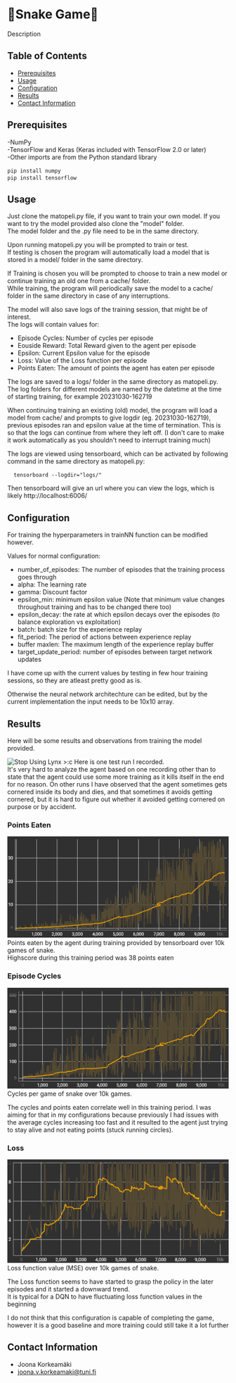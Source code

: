 #  🐍Snake Game🐍

Description

## Table of Contents
  - [Prerequisites](#prerequisites)
  - [Usage](#usage)
  - [Configuration](#configuration)
  - [Results](#results)
  - [Contact Information](#contact-information)

## Prerequisites

-NumPy<br>
-TensorFlow and Keras (Keras included with TensorFlow 2.0 or later)<br>
-Other imports are from the Python standard library

    pip install numpy
    pip install tensorflow

## Usage

  Just clone the matopeli.py file, if you want to train your own model. If you want to try the model provided also clone the "model" folder.<br>
  The model folder and the .py file need to be in the same directory.

  Upon running matopeli.py you will be prompted to train or test.<br>
  If testing is chosen the program will automatically load a model that is stored in a model/ folder in the same directory.

  If Training is chosen you will be prompted to choose to train a new model or continue training an old one from a cache/ folder.<br>
  While training, the program will periodically save the model to a cache/ folder in the same directory in case of any interruptions.<br>
  
  The model will also save logs of the training session, that might be of interest.<br>
  The logs will contain values for:<br>
  - Episode Cycles: Number of cycles per episode
  - Eouside Reward: Total Reward given to the agent per episode
  - Epsilon: Current Epsilon value for the episode
  - Loss: Value of the Loss function per episode
  - Points Eaten: The amount of points the agent has eaten per episode<br>
  
  The logs are saved to a logs/ folder in the same directory as matopeli.py. The log folders for different models are named by the datetime at the time of starting training, for example 20231030-162719<br>
  
  When continuing training an existing (old) model, the program will load a model from cache/ and prompts to give logdir (eg. 20231030-162719), previous episodes ran and epsilon value at the time of termination. This is so that the logs can continue from where they left off. (I don't care to make it work automatically as you shouldn't need to interrupt training much)<br>
  
  The logs are viewed using tensorboard, which can be activated by following command in the same directory as matopeli.py:
  ```
    tensorboard --logdir="logs/"
  ```
  Then tensorboard will give an url where you can view the logs, which is likely http://localhost:6006/

## Configuration

  For training the hyperparameters in trainNN function can be modified however.

  Values for normal configuration:<br>
  - number_of_episodes: The number of episodes that the training process goes through
  - alpha: The learning rate
  - gamma: Discount factor
  - epsilon_min: minimum epsilon value (Note that minimum value changes throughout training and has to be changed there too)
  - epsilon_decay: the rate at which epsilon decays over the episodes (to balance exploration vs exploitation)
  - batch: batch size for the experience replay
  - fit_period: The period of actions between experience replay
  - buffer maxlen: The maximum length of the experience replay buffer
  - target_update_period: number of episodes between target network updates

  I have come up with the current values by testing in few hour training sessions, so they are atleast pretty good as is.

  Otherwise the neural network architechture can be edited, but by the current implementation the input needs to be 10x10 array.

## Results

Here will be some results and observations from training the model provided.


<img src="media/test.gif" alt="Stop Using Lynx >:c" width="150" height ="200">
Here is one test run I recorded.<br>
It's very hard to analyze the agent based on one recording other than to state that the agent could use some more training as it kills itself in the end for no reason.
On other runs I have observed that the agent sometimes gets cornered inside its body and dies, and that sometimes it avoids getting cornered, but it is hard to figure out whether it avoided getting cornered on purpose or by accident.

### Points Eaten
![Points Eaten](media/pointsEaten.PNG)<br>
Points eaten by the agent during training provided by tensorboard over 10k games of snake.<br>
Highscore during this training period was 38 points eaten

### Episode Cycles
![Episode Cycles](media/Cycles.PNG)<br>
Cycles per game of snake over 10k games.<br> 

The cycles and points eaten correlate well in this training period. I was aiming for that in my configurations because previously I had issues with the average cycles increasing too fast and it resulted to the agent just trying to stay alive and not eating points (stuck running circles).

### Loss
![Loss](media/Loss.PNG)<br>
Loss function value (MSE) over 10k games of snake.

The Loss function seems to have started to grasp the policy in the later episodes and it started a downward trend.<br>
It is typical for a DQN to have fluctuating loss function values in the beginning


I do not think that this configuration is capable of completing the game, however it is a good baseline and more training could still take it a lot further




## Contact Information

- Joona Korkeamäki
- joona.v.korkeamaki@tuni.fi
    
  
  

  
